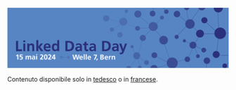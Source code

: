 ![Linked Data Day, 15.04.2024, Welle 7, Bern](/static/img/linked-data-day-2024-fr.png)

Contenuto disponibile solo in [tedesco](?lang=de) o in [francese](?lang=fr).

